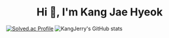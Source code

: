 
<!-- bold 처리: ### 내용 -->

<h1 align="center">Hi 👋, I'm Kang Jae Hyeok</h1>

[![Solved.ac Profile](http://mazassumnida.wtf/api/v2/generate_badge?boj=js96543)](https://solved.ac/js96543/)
![KangJerry's GitHub stats](https://github-readme-stats.vercel.app/api?username=jae-hyeok02&show_icons=true&theme=radical)

<!--
**jae-hyeok02/jae-hyeok02** is a ✨ _special_ ✨ repository because its `README.md` (this file) appears on your GitHub profile.

Here are some ideas to get you started:

- 🔭 I’m currently working on ...
- 🌱 I’m currently learning ...
- 👯 I’m looking to collaborate on ...
- 🤔 I’m looking for help with ...
- 💬 Ask me about ...
- 📫 How to reach me: ...
- 😄 Pronouns: ...
- ⚡ Fun fact: ...
-->
